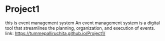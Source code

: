 # Project1
this is event management system
An event management system is a digital tool that streamlines the planning, organization, and execution of events.
link: https://tummepalliruchita.github.io/Project1/
